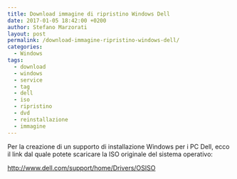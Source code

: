 ```yaml
---
title: Download immagine di ripristino Windows Dell
date: 2017-01-05 18:42:00 +0200
author: Stefano Marzorati
layout: post
permalink: /download-immagine-ripristino-windows-dell/
categories:
  - Windows
tags:
  - download
  - windows
  - service
  - tag
  - dell
  - iso
  - ripristino
  - dvd
  - reinstallazione
  - immagine
---
```

Per la creazione di un supporto di installazione Windows per i PC Dell, ecco il link dal quale potete scaricare la ISO originale del sistema operativo:   

<a href="http://www.dell.com/support/home/Drivers/OSISO" target="_blank">http://www.dell.com/support/home/Drivers/OSISO</a>